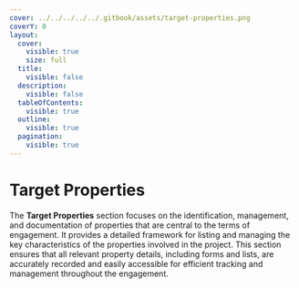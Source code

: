 ```yaml
---
cover: ../../../../../.gitbook/assets/target-properties.png
coverY: 0
layout:
  cover:
    visible: true
    size: full
  title:
    visible: false
  description:
    visible: false
  tableOfContents:
    visible: true
  outline:
    visible: true
  pagination:
    visible: true
---
```


# Target Properties

The **Target Properties** section focuses on the identification, management, and documentation of properties that are central to the terms of engagement. It provides a detailed framework for listing and managing the key characteristics of the properties involved in the project. This section ensures that all relevant property details, including forms and lists, are accurately recorded and easily accessible for efficient tracking and management throughout the engagement.
